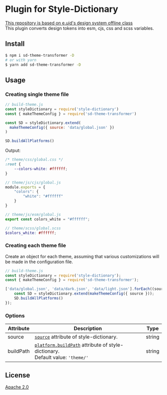 
# Plugin for Style-Dictionary<br />
[This repository is based on e.uid's design system offline class](https://github.com/simseonbeom/offline-class/blob/main/build-theme.js)<br />
This plugin converts design tokens into esm, cjs, css and scss variables.

## Install

```bash
$ npm i sd-theme-transformer -D
# or with yarn
$ yarn add sd-theme-transformer -D
```

## Usage

### Creating single theme file 

```js
// build-theme.js
const styleDictionary = require('style-dictionary')
const { makeThemeConfig } = require('sd-theme-transformer')

const SD = styleDictionary.extend(
  makeThemeConfig({ source: 'data/global.json' })
)

SD.buildAllPlatforms()
```

Output:

```css
/* theme/css/global.css */
:root {
    --colors-white: #ffffff;
}
```

```js
// theme/js/cjs/global.js
module.exports = {
    "colors": {
        "white": "#ffffff"
    }
}
```

```js
// theme/js/esm/global.js
export const colors_white = "#ffffff";
```

```scss
// theme/scss/global.scss
$colors_white: #ffffff;
```

### Creating each theme file

Create an object for each theme, assuming that various customizations will be made in the configuration file.  

```js
// build-theme.js
const styleDictionary = require('style-dictionary');
const { makeThemeConfig } = require('sd-theme-transformer');

['data/global.json', 'data/dark.json', 'data/light.json'].forEach((source) => {
    const SD = styleDictionary.extend(makeThemeConfig({ source }));
    SD.buildAllPlatforms()
});
```

### Options
| Attribute         | Description                                                                                                                                                                       | Type               |
| ----------------- | --------------------------------------------------------------------------------------------------------------------------------------------------------------------------------- | ------------------ |
| source            | [`source`](https://github.com/amzn/style-dictionary/blob/main/README.md#configjson) attribute of style-dictionary.                         | string    |
| buildPath         | [`platform.buildPath`](https://github.com/amzn/style-dictionary/blob/main/README.md#configjson) attribute of style-dictionary.<br>Default value: `'theme/'`                       | string             |


## License

[Apache 2.0](https://github.com/nado1001/sd-theme-transformer/blob/main/license)
